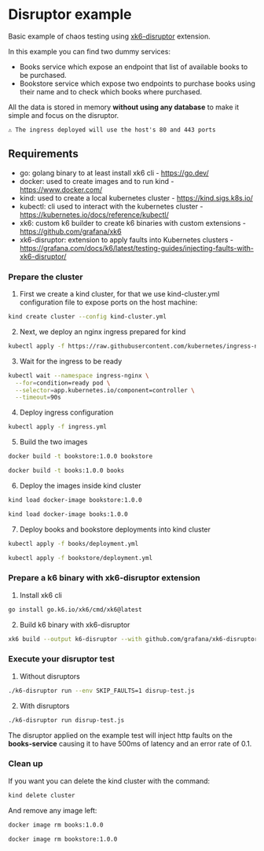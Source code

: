 # Disruptor example

Basic example of chaos testing using [xk6-disruptor](https://grafana.com/docs/k6/latest/testing-guides/injecting-faults-with-xk6-disruptor/) extension.

In this example you can find two dummy services:

- Books service which expose an endpoint that list of available books to be purchased.
- Bookstore service which expose two endpoints to purchase books using their name and to check which books where purchased.

All the data is stored in memory **without using any database** to make it simple and focus on the disruptor.

`⚠️ The ingress deployed will use the host's 80 and 443 ports`

## Requirements

- go: golang binary to at least install xk6 cli - https://go.dev/
- docker: used to create images and to run kind - https://www.docker.com/
- kind: used to create a local kubernetes cluster - https://kind.sigs.k8s.io/
- kubectl: cli used to interact with the kubernetes cluster - https://kubernetes.io/docs/reference/kubectl/
- xk6: custom k6 builder to create k6 binaries with custom extensions - https://github.com/grafana/xk6
- xk6-disruptor: extension to apply faults into Kubernetes clusters - https://grafana.com/docs/k6/latest/testing-guides/injecting-faults-with-xk6-disruptor/

### Prepare the cluster

1. First we create a kind cluster, for that we use kind-cluster.yml configuration file to expose ports on the host machine:

```sh
kind create cluster --config kind-cluster.yml
```

2. Next, we deploy an nginx ingress prepared for kind

```sh
kubectl apply -f https://raw.githubusercontent.com/kubernetes/ingress-nginx/main/deploy/static/provider/kind/deploy.yaml
```

3. Wait for the ingress to be ready

```sh
kubectl wait --namespace ingress-nginx \
  --for=condition=ready pod \
  --selector=app.kubernetes.io/component=controller \
  --timeout=90s
```

4. Deploy ingress configuration

```sh
kubectl apply -f ingress.yml
```

5. Build the two images

```sh
docker build -t bookstore:1.0.0 bookstore
```

```sh
docker build -t books:1.0.0 books
```

6. Deploy the images inside kind cluster

```sh
kind load docker-image bookstore:1.0.0
```

```sh
kind load docker-image books:1.0.0
```

7. Deploy books and bookstore deployments into kind cluster

```sh
kubectl apply -f books/deployment.yml
```

```sh
kubectl apply -f bookstore/deployment.yml
```

### Prepare a k6 binary with xk6-disruptor extension

1. Install xk6 cli

```sh
go install go.k6.io/xk6/cmd/xk6@latest
```

2. Build k6 binary with xk6-disruptor

```sh
xk6 build --output k6-disruptor --with github.com/grafana/xk6-disruptor
```

### Execute your disruptor test

1. Without disruptors

```sh
./k6-disruptor run --env SKIP_FAULTS=1 disrup-test.js
```

2. With disruptors

```sh
./k6-disruptor run disrup-test.js
```

The disruptor applied on the example test will inject http faults on the **books-service** causing it to have 500ms of latency and an error rate of 0.1.

### Clean up

If you want you can delete the kind cluster with the command:

```sh
kind delete cluster
```

And remove any image left:

```sh
docker image rm books:1.0.0
```

```sh
docker image rm bookstore:1.0.0
```